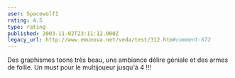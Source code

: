 ```yaml
---
user: Spacewolf1
rating: 4.5
type: rating
published: 2003-11-02T23:11:12.000Z
legacy_url: http://www.emunova.net/veda/test/312.htm#comment-672
---
```

Des graphismes toons très beau, une ambiance délire géniale et des armes de follie. Un must pour le multijoueur jusqu'à 4 !!!